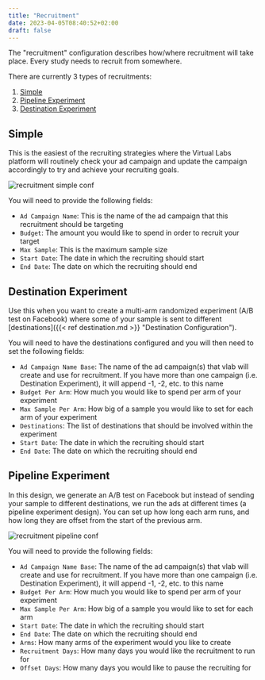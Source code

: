 ```yaml
---
title: "Recruitment"
date: 2023-04-05T08:40:52+02:00
draft: false
---
```


The "recruitment" configuration describes how/where recruitment will take place. Every study needs to recruit from somewhere.

There are currently 3 types of recruitments:

1. [Simple](#simple)
2. [Pipeline Experiment](#pipeline-experiment)
3. [Destination Experiment](#destination-experiment)

## Simple

This is the easiest of the recruiting strategies where the Virtual Labs platform will
routinely check your ad campaign and update the campaign accordingly to try and
achieve your recruiting goals.

![recruitment simple conf](/images/recruitment-simple-conf.png)

You will need to provide the following fields:

- `Ad Campaign Name`: This is the name of the ad campaign that this recruitment
    should be targeting
- `Budget`: The amount you would like to spend in order to recruit your target
- `Max Sample`: This is the maximum sample size
- `Start Date`: The date in which the recruiting should start
- `End Date`: The date on which the recruiting should end

## Destination Experiment 

Use this when you want to create a multi-arm randomized experiment (A/B test on Facebook) where some of your sample is sent to different [destinations]({{< ref destination.md >}} "Destination Configuration"). 


You will need to have the destinations configured and you will then need to set the following fields:

- `Ad Campaign Name Base`: The name of the ad campaign(s) that vlab will create and use for recruitment. If you have more than one campaign (i.e. Destination Experiment), it will append -1, -2, etc. to this name
- `Budget Per Arm`: How much you would like to spend per arm of your experiment
- `Max Sample Per Arm`: How big of a sample you would like to set for each arm
    of your experiment
- `Destinations`: The list of destinations that should be involved within the
    experiment
- `Start Date`: The date in which the recruiting should start
- `End Date`: The date on which the recruiting should end


## Pipeline Experiment

In this design, we generate an A/B test on Facebook but instead of sending your sample to different destinations, we run the ads at different times (a pipeline experiment design). You can set up how long each arm runs, and how long they are offset from the start of the previous arm.

![recruitment pipeline conf](/images/recruitment-pipeline-conf.png)

You will need to provide the following fields:

- `Ad Campaign Name Base`: The name of the ad campaign(s) that vlab will create and use for recruitment. If you have more than one campaign (i.e. Destination Experiment), it will append -1, -2, etc. to this name
- `Budget Per Arm`: How much you would like to spend per arm of your experiment
- `Max Sample Per Arm`: How big of a sample you would like to set for each arm
- `Start Date`: The date in which the recruiting should start
- `End Date`: The date on which the recruiting should end
- `Arms`: How many arms of the experiment would you like to create
- `Recruitment Days`: How many days you would like the recruitment to run for
- `Offset Days`: How many days you would like to pause the recruiting for
